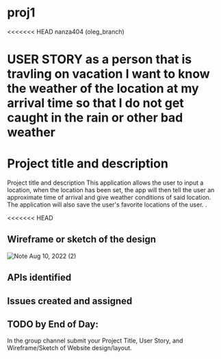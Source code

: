 # proj1
<<<<<<< HEAD
nanza404 (oleg_branch)

USER STORY
as a person that is travling on vacation
I want to know the weather of the location at my arrival time
so that I do not get caught in the rain or other bad weather
=======


# Project title and description

Project title and description
This application allows the user to input a location, when the location has been set, the app will then tell the user an approximate time of arrival and give weather conditions of said location. The application will also save the user's favorite locations of the user. . 


<<<<<<< HEAD
## Wireframe or sketch of the design
![Note Aug 10, 2022 (2)](https://user-images.githubusercontent.com/108028584/184062236-8fc0d845-b351-420b-b166-f9e23cbb1bba.jpg)


## APIs identified


## Issues created and assigned


## TODO by End of Day:
In the group channel submit your Project Title, User Story, and Wireframe/Sketch of Website design/layout.

